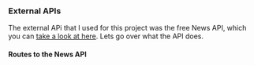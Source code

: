 ### External APIs

The external APi that I used for this project was the free News API, which you can [take a look at here](/news). Lets go over what the API does.

#### Routes to the News API

